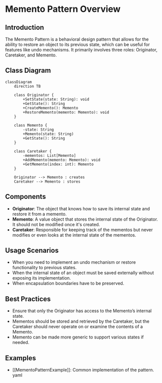 # Memento Pattern Overview

## Introduction

The Memento Pattern is a behavioral design pattern that allows for the ability to restore an object to its previous state, which can be useful for features like undo mechanisms.
It primarily involves three roles: Originator, Caretaker, and Memento.

## Class Diagram

```mermaid
classDiagram
    direction TB

    class Originator {
        +SetState(state: String): void
        +GetState(): String
        +CreateMemento(): Memento
        +RestoreMemento(memento: Memento): void
    }

    class Memento {
        -state: String
        +Memento(state: String)
        +GetState(): String
    }

    class Caretaker {
        -mementos: List[Memento]
        +AddMemento(memento: Memento): void
        +GetMemento(index: int): Memento
    }

    Originator --> Memento : creates
    Caretaker --> Memento : stores
```

## Components

* **Originator**: The object that knows how to save its internal state and restore it from a memento.
* **Memento**: A value object that stores the internal state of the Originator.
It should not be modified once it's created.
* **Caretaker**: Responsible for keeping track of the mementos but never modifies or even looks at the internal state of the mementos.

## Usage Scenarios

* When you need to implement an undo mechanism or restore functionality to previous states.
* When the internal state of an object must be saved externally without exposing its implementation.
* When encapsulation boundaries have to be preserved.

## Best Practices

* Ensure that only the Originator has access to the Memento’s internal state.
* Mementos should be stored and retrieved by the Caretaker, but the Caretaker should never operate on or examine the contents of a Memento.
* Memento can be made more generic to support various states if needed.

## Examples

* [[MementoPatternExample]]:
Common implementation of the pattern.
yaml

